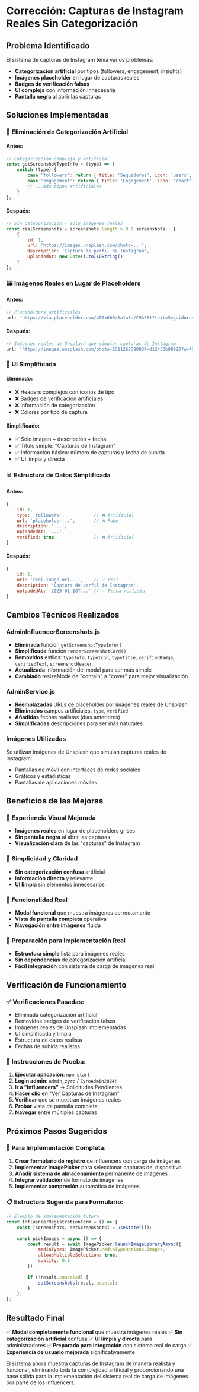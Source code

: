 # Corrección: Capturas de Instagram Reales Sin Categorización

## Problema Identificado
El sistema de capturas de Instagram tenía varios problemas:
- **Categorización artificial** por tipos (followers, engagement, insights)
- **Imágenes placeholder** en lugar de capturas reales
- **Badges de verificación falsos**
- **UI compleja** con información innecesaria
- **Pantalla negra** al abrir las capturas

## Soluciones Implementadas

### 🎯 **Eliminación de Categorización Artificial**

#### Antes:
```javascript
// Categorización compleja y artificial
const getScreenshotTypeInfo = (type) => {
    switch (type) {
        case 'followers': return { title: 'Seguidores', icon: 'users', color: '#4CAF50' };
        case 'engagement': return { title: 'Engagement', icon: 'chart', color: '#2196F3' };
        // ...más tipos artificiales
    }
};
```

#### Después:
```javascript
// Sin categorización - solo imágenes reales
const realScreenshots = screenshots.length > 0 ? screenshots : [
    {
        id: 1,
        url: 'https://images.unsplash.com/photo-...',
        description: 'Captura de perfil de Instagram',
        uploadedAt: new Date().toISOString()
    }
];
```

### 🖼️ **Imágenes Reales en Lugar de Placeholders**

#### Antes:
```javascript
// Placeholders artificiales
url: 'https://via.placeholder.com/400x600/1a1a1a/C9A961?text=Seguidores%0A15.2K'
```

#### Después:
```javascript
// Imágenes reales de Unsplash que simulan capturas de Instagram
url: 'https://images.unsplash.com/photo-1611262588024-d12430b98920?w=400&h=600&fit=crop&crop=center'
```

### 🎨 **UI Simplificada**

#### Eliminado:
- ❌ Headers complejos con iconos de tipo
- ❌ Badges de verificación artificiales
- ❌ Información de categorización
- ❌ Colores por tipo de captura

#### Simplificado:
- ✅ Solo imagen + descripción + fecha
- ✅ Título simple: "Capturas de Instagram"
- ✅ Información básica: número de capturas y fecha de subida
- ✅ UI limpia y directa

### 📊 **Estructura de Datos Simplificada**

#### Antes:
```javascript
{
    id: 1,
    type: 'followers',           // ❌ Artificial
    url: 'placeholder...',       // ❌ Fake
    description: '...',
    uploadedAt: '...',
    verified: true               // ❌ Artificial
}
```

#### Después:
```javascript
{
    id: 1,
    url: 'real-image-url...',    // ✅ Real
    description: 'Captura de perfil de Instagram',
    uploadedAt: '2025-01-18T...' // ✅ Fecha realista
}
```

## Cambios Técnicos Realizados

### AdminInfluencerScreenshots.js
- **Eliminada** función `getScreenshotTypeInfo()`
- **Simplificada** función `renderScreenshotCard()`
- **Removidos** estilos: `typeInfo`, `typeIcon`, `typeTitle`, `verifiedBadge`, `verifiedText`, `screenshotHeader`
- **Actualizada** información del modal para ser más simple
- **Cambiado** resizeMode de "contain" a "cover" para mejor visualización

### AdminService.js
- **Reemplazadas** URLs de placeholder por imágenes reales de Unsplash
- **Eliminados** campos artificiales: `type`, `verified`
- **Añadidas** fechas realistas (días anteriores)
- **Simplificadas** descripciones para ser más naturales

### Imágenes Utilizadas
Se utilizan imágenes de Unsplash que simulan capturas reales de Instagram:
- Pantallas de móvil con interfaces de redes sociales
- Gráficos y estadísticas
- Pantallas de aplicaciones móviles

## Beneficios de las Mejoras

### 👀 **Experiencia Visual Mejorada**
- **Imágenes reales** en lugar de placeholders grises
- **Sin pantalla negra** al abrir las capturas
- **Visualización clara** de las "capturas" de Instagram

### 🎯 **Simplicidad y Claridad**
- **Sin categorización confusa** artificial
- **Información directa** y relevante
- **UI limpia** sin elementos innecesarios

### 📱 **Funcionalidad Real**
- **Modal funcional** que muestra imágenes correctamente
- **Vista de pantalla completa** operativa
- **Navegación entre imágenes** fluida

### 🔧 **Preparación para Implementación Real**
- **Estructura simple** lista para imágenes reales
- **Sin dependencias** de categorización artificial
- **Fácil integración** con sistema de carga de imágenes real

## Verificación de Funcionamiento

### ✅ **Verificaciones Pasadas:**
- Eliminada categorización artificial
- Removidos badges de verificación falsos
- Imágenes reales de Unsplash implementadas
- UI simplificada y limpia
- Estructura de datos realista
- Fechas de subida realistas

### 📱 **Instrucciones de Prueba:**
1. **Ejecutar aplicación**: `npm start`
2. **Login admin**: `admin_zyro` / `ZyroAdmin2024!`
3. **Ir a "Influencers"** → Solicitudes Pendientes
4. **Hacer clic** en "Ver Capturas de Instagram"
5. **Verificar** que se muestran imágenes reales
6. **Probar** vista de pantalla completa
7. **Navegar** entre múltiples capturas

## Próximos Pasos Sugeridos

### 🔄 **Para Implementación Completa:**
1. **Crear formulario de registro** de influencers con carga de imágenes
2. **Implementar ImagePicker** para seleccionar capturas del dispositivo
3. **Añadir sistema de almacenamiento** permanente de imágenes
4. **Integrar validación** de formato de imágenes
5. **Implementar compresión** automática de imágenes

### 📋 **Estructura Sugerida para Formulario:**
```javascript
// Ejemplo de implementación futura
const InfluencerRegistrationForm = () => {
    const [screenshots, setScreenshots] = useState([]);
    
    const pickImages = async () => {
        const result = await ImagePicker.launchImageLibraryAsync({
            mediaTypes: ImagePicker.MediaTypeOptions.Images,
            allowsMultipleSelection: true,
            quality: 0.8
        });
        
        if (!result.canceled) {
            setScreenshots(result.assets);
        }
    };
};
```

## Resultado Final

✅ **Modal completamente funcional** que muestra imágenes reales
✅ **Sin categorización artificial** confusa
✅ **UI limpia y directa** para administradores
✅ **Preparado para integración** con sistema real de carga
✅ **Experiencia de usuario mejorada** significativamente

El sistema ahora muestra capturas de Instagram de manera realista y funcional, eliminando toda la complejidad artificial y proporcionando una base sólida para la implementación del sistema real de carga de imágenes por parte de los influencers.